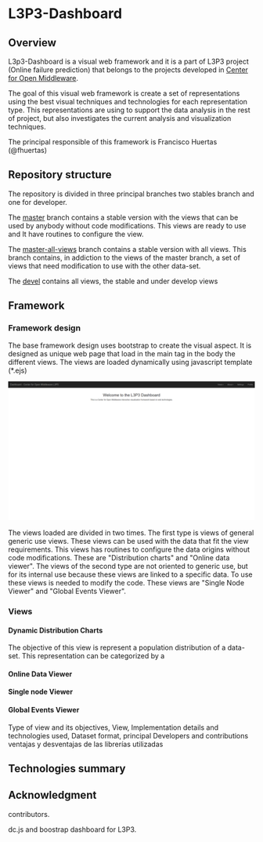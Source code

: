 L3P3-Dashboard
==============

## Overview

L3p3-Dashboard is a visual web framework and it is a part of L3P3 project (Online failure prediction) that belongs to the 
projects developed in [Center for Open Middleware](http://www.centeropenmiddleware.com).  

The goal of this visual web framework is create a set of representations using the best visual techniques 
and technologies for each representation type. This representations are using to support the data analysis 
in the rest of project, but also investigates the current analysis and visualization techniques.   

The principal responsible of this framework is Francisco Huertas (@fhuertas)  

## Repository structure

The repository is divided in three principal branches two stables branch and one for developer. 

The [master](https://github.com/centeropenmiddleware/l3p3-dashboard/tree/master) branch contains a stable version 
with the views that can be used by anybody without code modifications. This views are ready to use and It have 
routines to configure the view. 
  
The [master-all-views](https://github.com/centeropenmiddleware/l3p3-dashboard/tree/master-all-views) branch contains a 
stable version with all views. This branch contains, in addiction to the views of the master branch, a set of views 
that need modification to use with the other data-set.
 
The [devel](https://github.com/centeropenmiddleware/l3p3-dashboard/tree/devel) contains all views, the stable and under develop views

  

## Framework

### Framework design

The base framework design uses bootstrap to create the visual aspect. It is designed as unique web page that load 
in the main tag in the body the different views. The views are loaded dynamically using javascript template (*.ejs)

![Start page](images/principal.png)

The views loaded are divided in two times. The first type is views of general generic use views. These views can be 
used with the data that fit the view requirements. This views has routines to configure the data origins without code 
modifications. These are "Distribution charts" and "Online data viewer". The views of the second type are  not 
oriented to generic use, but for its internal use because these views are linked to a specific data. To use these 
views is needed to modify the code. These views are "Single Node Viewer" and "Global Events Viewer". 

### Views

#### Dynamic Distribution Charts

The objective of this view is represent a population distribution of a data-set. This representation can be categorized by a 

#### Online Data Viewer

#### Single node Viewer

#### Global Events Viewer




Type of view and its objectives, View, Implementation details and technologies used, Dataset format, principal Developers and contributions ventajas y desventajas de las librerías utilizadas
 
## Technologies summary 

## Acknowledgment
	
contributors.


dc.js and boostrap dashboard for L3P3.




 
